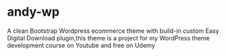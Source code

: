 # andy-wp
A clean Bootstrap Wordpress  ecommerce  theme with build-in custom Easy Digital Download plugin,this theme is a project for my WordPress theme development course on Youtube and free on Udemy
